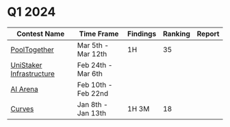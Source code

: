 # Q1 2024

| Contest Name                                                                                  | Time Frame          | Findings | Ranking | Report |
| --------------------------------------------------------------------------------------------- | ------------------- | -------- | ------- | ------ |
| [PoolTogether](https://code4rena.com/audits/2024-03-pooltogether#top)                         | Mar 5th - Mar 12th  | 1H       | 35      |        |
| [UniStaker Infrastructure](https://code4rena.com/audits/2024-02-unistaker-infrastructure#top) | Feb 24th - Mar 6th  |          |         |        |
| [AI Arena](https://code4rena.com/audits/2024-02-ai-arena#top)                                 | Feb 10th - Feb 22nd |          |         |        |
| [Curves](https://code4rena.com/audits/2024-01-curves#top)                                     | Jan 8th - Jan 13th  | 1H 3M    | 18      |        |
